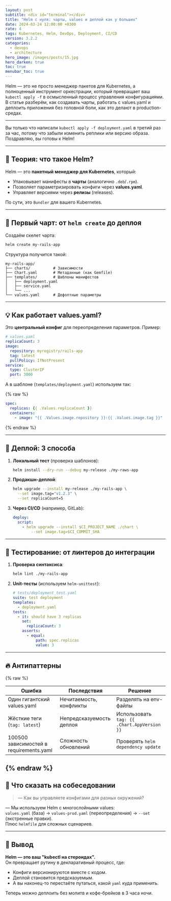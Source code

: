 ```yaml
---
layout: post
subtitle: <div id="terminal"></div>
title: "Helm с нуля: чарты, values и деплой как у больших"
date: 2024-03-24 12:00:00 +0300
rate: 4
tags: Kubernetes, Helm, DevOps, Deployment, CI/CD
version: 3.2.2
categories:
  - devops
  - architecture
hero_image: /images/posts/15.jpg
hero_darken: true
toc: true
menubar_toc: true
---
```

Helm — это не просто менеджер пакетов для Kubernetes, а полноценный инструмент оркестрации, который превращает ваш `kubectl apply -f` в осмысленный процесс управления конфигурациями. В статье разберём, как создавать чарты, работать с values.yaml и деплоить приложения без головной боли, как это делают в production-средах.

---
Вы только что написали `kubectl apply -f deployment.yaml` в третий раз за час, потому что забыли изменить реплики или версию образа.  
Поздравляю, вы готовы к Helm!

---

## 🧠 Теория: что такое Helm?

Helm — это **пакетный менеджер для Kubernetes**, который:
- Упаковывает манифесты в **чарты** (аналогично `.deb`/`.rpm`).
- Позволяет параметризировать конфиги через **values.yaml**.
- Управляет версиями через **релизы** (releases).

По сути, это `Bundler` для вашего Kubernetes.

---

## 🔧 Первый чарт: от `helm create` до деплоя

Создаём скелет чарта:

```bash
helm create my-rails-app
```

Структура получится такой:

```
my-rails-app/
├── charts/          # Зависимости
├── Chart.yaml       # Метаданные (как Gemfile)
├── templates/       # Шаблоны манифестов
│   ├── deployment.yaml
│   ├── service.yaml
│   └── ...
└── values.yaml      # Дефолтные параметры
```

---

## 💡 Как работает values.yaml?

Это **центральный конфиг** для переопределения параметров. Пример:

```yaml
# values.yaml
replicaCount: 3
image:
  repository: myregistry/rails-app
  tag: latest
  pullPolicy: IfNotPresent
service:
  type: ClusterIP
  port: 3000
```

А в шаблоне (`templates/deployment.yaml`) используем так:

{% raw %}
```yaml
spec:
  replicas: {{ .Values.replicaCount }}
  containers:
    - image: "{{ .Values.image.repository }}:{{ .Values.image.tag }}"
```
{% endraw %}

---

## 🚀 Деплой: 3 способа

1. **Локальный тест** (проверка шаблонов):
   ```bash
   helm install --dry-run --debug my-release ./my-raws-app
   ```

2. **Продакшн-деплой**:
   ```bash
   helm upgrade --install my-release ./my-rails-app \
     --set image.tag="v1.2.3" \
     --set replicaCount=5
   ```

3. **Через CI/CD** (например, GitLab):
   ```yaml
   deploy:
     script:
       - helm upgrade --install $CI_PROJECT_NAME ./chart \
           --set image.tag=$CI_COMMIT_SHA
   ```

---

## 🧪 Тестирование: от линтеров до интеграции

1. **Проверка синтаксиса**:
   ```bash
   helm lint ./my-rails-app
   ```

2. **Unit-тесты** (используем `helm-unittest`):

   ```yaml
   # tests/deployment_test.yaml
   suite: test deployment
   templates:
     - deployment.yaml
   tests:
     - it: should have 3 replicas
       set:
         replicaCount: 3
       asserts:
         - equal:
             path: spec.replicas
             value: 3
   ```

---

## 🔥 Антипаттерны

{% raw %}

| Ошибка                          | Последствия                     | Решение                                                |
|---------------------------------|---------------------------------|--------------------------------------------------------|
| Один гигантский values.yaml     | Нечитаемость, конфликты         | Разделять на env-файлы                                 |
| Жёсткие теги (`tag: latest`)    | Непредсказуемость деплоя        | Использовать `tag: {{ .Chart.AppVersion }}` |
| 100500 зависимостей в requirements.yaml | Сложность обновлений | Проверять `helm dependency update`                     |


{% endraw %}
---

## 🎤 Что сказать на собеседовании

> — Как вы управляете конфигами для разных окружений?

— Мы используем Helm с многослойными values:  
`values.yaml` (база) → `values-prod.yaml` (переопределения) → `--set` (экстренные правки).  
Плюс `helmfile` для сложных сценариев.

---

## 🧾 Вывод

**Helm — это ваш "kubectl на стероидах".**  
Он превращает рутину в декларативный процесс, где:
- Конфиги версионируются вместе с кодом.
- Деплой становится предсказуемым.
- А вы наконец-то перестаёте путаться, какой `yaml` куда применить.

Теперь можно деплоить без молитв и кофе-брейков в 3 часа ночи.

